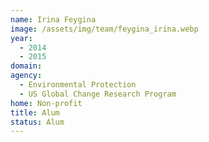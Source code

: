 ```yaml
---
name: Irina Feygina
image: /assets/img/team/feygina_irina.webp
year: 
  - 2014
  - 2015
domain:
agency:
  - Environmental Protection
  - US Global Change Research Program
home: Non-profit
title: Alum
status: Alum
---
```

